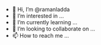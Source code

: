 - 👋 Hi, I’m @ramanladda
- 👀 I’m interested in ...
- 🌱 I’m currently learning ...
- 💞️ I’m looking to collaborate on ...
- 📫 How to reach me ...

<!---
ramanladda/ramanladda is a ✨ special ✨ repository because its `README.md` (this file) appears on your GitHub profile.
You can click the Preview link to take a look at your changes.
--->
